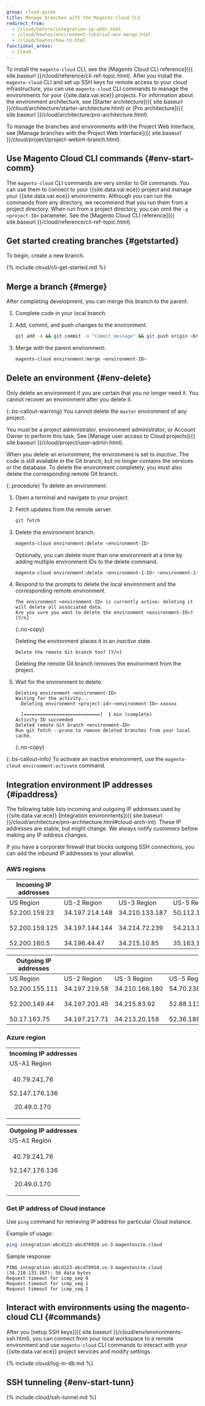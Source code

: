 ```yaml
---
group: cloud-guide
title: Manage branches with the Magento Cloud CLI
redirect_from:
  - /cloud/before/integration-ip-addr.html
  - /cloud/howtos/environment-tutorial-env-merge.html
  - /cloud/howtos/how-to.html
functional_areas:
  - Cloud
---
```


To install the `magento-cloud` CLI, see the [Magento Cloud CLI reference]({{ site.baseurl }}/cloud/reference/cli-ref-topic.html). After you install the `magento-cloud` CLI and set up SSH keys for remote access to your cloud infrastructure, you can use `magento-cloud` CLI commands to manage the environments for your {{site.data.var.ece}} projects. For information about the environment architecture, see [Starter architecture]({{ site.baseurl }}/cloud/architecture/starter-architecture.html) or [Pro architecture]({{ site.baseurl }}/cloud/architecture/pro-architecture.html).

To manage the branches and environments with the Project Web Interface, see [Manage branches with the Project Web Interface]({{ site.baseurl }}/cloud/project/project-webint-branch.html).

## Use Magento Cloud CLI commands {#env-start-comm}

The `magento-cloud` CLI commands are very similar to Git commands. You can use them to connect to your {{site.data.var.ece}} project and manage your {{site.data.var.ece}} environments. Although you can run the commands from any directory, we recommend that you run them from a project directory. When run from a project directory, you can omit the `-p <project-ID>` parameter. See the [Magento Cloud CLI reference]({{ site.baseurl }}/cloud/reference/cli-ref-topic.html).

## Get started creating branches {#getstarted}

To begin, create a new branch.

{% include cloud/cli-get-started.md %}

## Merge a branch {#merge}

After completing development, you can merge this branch to the parent:

1. Complete code in your local branch.

1. Add, commit, and push changes to the environment.

   ```bash
   git add -A && git commit -m "Commit message" && git push origin <branch-name>
   ```

1. Merge with the parent environment:

   ```bash
   magento-cloud environment:merge <environment-ID>
   ```

## Delete an environment {#env-delete}

Only delete an environment if you are certain that you no longer need it. You cannot recover an environment after you delete it.

{:.bs-callout-warning}
You cannot delete the `master` environment of any project.

You must be a project administrator, environment administrator, or Account Owner to perform this task. See [Manage user access to Cloud projects]({{ site.baseurl }}/cloud/project/user-admin.html).

When you delete an environment, the environment is set to _inactive_. The code is still available in the Git branch, but no longer contains the services or the database. To delete the environment completely, you must also delete the corresponding remote Git branch.

{:.procedure}
To delete an environment:

1. Open a terminal and navigate to your project.

1. Fetch updates from the remote server.

   ```bash
   git fetch
   ```

1. Delete the environment branch.

   ```bash
   magento-cloud environment:delete <environment-ID>
   ```

   Optionally, you can delete more than one environment at a time by adding multiple environment IDs to the delete command.

   ```bash
   magento-cloud environment:delete <environment-1-ID> <environment-2-ID>
   ```

1. Respond to the prompts to delete the local environment and the corresponding remote environment.

   ```terminal
   The environment <environment-ID> is currently active: deleting it will delete all associated data.
   Are you sure you want to delete the environment <environment-ID>? [Y/n]
   ```
   {:.no-copy}

   Deleting the environment places it in an _inactive_ state.

   ```terminal
   Delete the remote Git branch too? [Y/n]
   ```

   Deleting the remote Git branch removes the environment from the project.

1. Wait for the environment to delete.

   ```terminal
   Deleting environment <environment-ID>
   Waiting for the activity...
     Deleting environment <project-id>-<environment-ID>-xxxxxx

     [============================]  1 min (complete)
   Activity ID succeeded
   Deleted remote Git branch <environment-ID>
   Run git fetch --prune to remove deleted branches from your local cache.
   ```
   {:.no-copy}

{:.bs-callout-info}
To activate an inactive environment, use the `magento-cloud environment:activate` command.

## Integration environment IP addresses {#ipaddress}

The following table lists incoming and outgoing IP addresses used by {{site.data.var.ece}} [Integration environments]({{ site.baseurl }}/cloud/architecture/pro-architecture.html#cloud-arch-int). These IP addresses are stable, but might change. We always notify customers before making any IP address changes.

If you have a corporate firewall that blocks outgoing SSH connections, you can add the inbound IP addresses to your allowlist.

### AWS regions

| **Incoming IP addresses** |     |     |     |     |     |     |    |
| --- | --- | --- | --- | --- | --- | --- | --- |
| US Region | US-2 Region | US-3 Region | US-5 Region | EU Region | EU-3 Region | EU-5 Region | AP-3 Region |
| 52.200.159.23<br><br>52.200.159.125<br><br>52.200.160.5 | 34.197.214.148<br><br>34.197.144.144<br><br>34.196.44.47 | 34.210.133.187<br><br>34.214.72.239<br><br>34.215.10.85 | 50.112.160.58<br><br>54.213.195.223<br><br>35.163.170.185 | 52.209.44.44<br><br>52.209.23.96<br><br>52.51.117.101 | 34.240.75.192<br><br>34.251.110.37<br><br>52.19.113.35 | 35.157.81.88<br><br>3.122.198.131<br><br>52.28.102.195 | 52.65.39.201<br><br>52.65.10.202<br><br>52.65.30.37 |

| **Outgoing IP addresses** |     |     |     |     |     |     |    |
| --- | --- | --- | --- | --- | --- | --- | --- |
| US Region | US-2 Region | US-3 Region | US-5 Region | EU Region | EU-3 Region | EU-5 Region | AP-3 Region |
| 52.200.155.111<br><br>52.200.149.44<br><br>50.17.163.75 | 34.197.219.58<br><br>34.197.201.45<br><br>34.197.217.71 | 34.210.166.180<br><br>34.215.83.92<br><br>34.213.20.158 | 54.70.238.217<br><br>52.88.113.98<br><br>52.36.188.230 | 52.51.163.159<br><br>52.209.44.60<br><br>52.208.156.247 | 34.240.57.142<br><br>52.16.140.48<br><br>52.209.134.55 | 3.121.163.221<br><br>3.121.79.229<br><br>18.197.3.230 | 52.65.143.178<br><br>13.54.80.197<br><br>52.62.224.4 |

### Azure region

<table>
<tr>
<th align="left"><b>Incoming IP addresses</b></th>
</tr>
<tr>
<td align="left">US-A1 Region</td>
</tr>
<tr>
<td>
<p>&nbsp;&nbsp;40.79.241.76</p>
<p>52.147.176.136</p>
<p>&nbsp;&nbsp;&nbsp;20.49.0.170</p>
</td>
</tr>
</table>

<table>
<tr>
<th align= "left"><b>Outgoing IP addresses</b></th>
</tr>
<tr>
<td align="left">US-A1 Region</td>
</tr>
<tr>
<td>
<p>&nbsp;&nbsp;40.79.241.76</p>
<p>52.147.176.136</p>
<p>&nbsp;&nbsp;&nbsp;20.49.0.170</p>
</td>
</tr>
</table>

### Get IP address of Cloud instance

Use `ping` command for retrieving IP address for particular Cloud instance.

Example of usage:

```bash
ping integration-abcd123-abcd78910.us-3.magentosite.cloud
```

Sample response:

```console
PING integration-abcd123-abcd78910.us-3.magentosite.cloud (34.210.133.187): 56 data bytes
Request timeout for icmp_seq 0
Request timeout for icmp_seq 1
Request timeout for icmp_seq 2
```

## Interact with environments using the magento-cloud CLI {#commands}

After you [setup SSH keys]({{ site.baseurl }}/cloud/env/environments-ssh.html), you can connect from your local workspace to a remote environment and use `magento-cloud` CLI commands to interact with your {{site.data.var.ece}} project services and modify settings.

{% include cloud/log-in-db.md %}

## SSH tunneling {#env-start-tunn}

{% include cloud/ssh-tunnel.md %}
